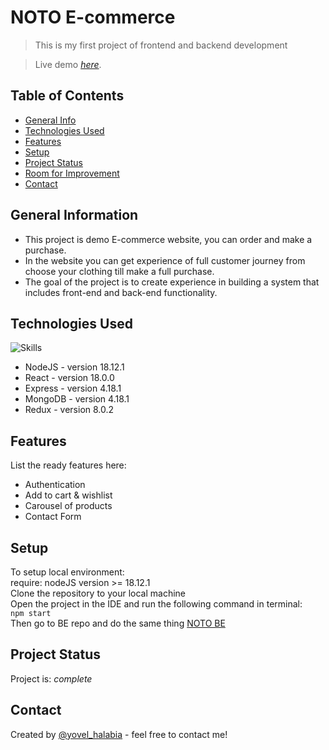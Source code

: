 # NOTO E-commerce
> This is my first project of frontend and backend development

> Live demo [_here_](https://noto-yovel-halabia.vercel.app/).

## Table of Contents
* [General Info](#general-information)
* [Technologies Used](#technologies-used)
* [Features](#features)
* [Setup](#setup)
* [Project Status](#project-status)
* [Room for Improvement](#room-for-improvement)
* [Contact](#contact)



## General Information
- This project is demo E-commerce website, you can order and make a purchase.
- In the website you can get experience of full customer journey from choose your clothing till make a full purchase.
- The goal of the project is to create experience in building a system that includes front-end and back-end functionality.



## Technologies Used
![Skills](https://skills.thijs.gg/icons?i=nodejs,react,express,mongodb,redux&perline=5)
- NodeJS - version 18.12.1
- React - version 18.0.0
- Express - version 4.18.1
- MongoDB - version 4.18.1
- Redux - version 8.0.2




## Features
List the ready features here:
- Authentication
- Add to cart & wishlist
- Carousel of products
- Contact Form


## Setup
To setup local environment:<br/>
require: nodeJS version >= 18.12.1<br/>
Clone the repository to your local machine<br/>
Open the project in the IDE and run the following command in terminal:<br/>
`npm start`<br/>
Then go to BE repo and do the same thing [NOTO BE](https://github.com/yovel-halabia/noto-back-end)


## Project Status
Project is: _complete_


## Contact
Created by [@yovel_halabia](https://www.linkedin.com/in/yovel-halabia-450a2b1b2/) - feel free to contact me!


